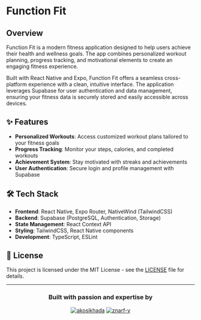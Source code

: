 # Function Fit

## Overview

Function Fit is a modern fitness application designed to help users achieve their health and wellness goals. The app combines personalized workout planning, progress tracking, and motivational elements to create an engaging fitness experience.

Built with React Native and Expo, Function Fit offers a seamless cross-platform experience with a clean, intuitive interface. The application leverages Supabase for user authentication and data management, ensuring your fitness data is securely stored and easily accessible across devices.

## ✨ Features

- **Personalized Workouts**: Access customized workout plans tailored to your fitness goals
- **Progress Tracking**: Monitor your steps, calories, and completed workouts
- **Achievement System**: Stay motivated with streaks and achievements
- **User Authentication**: Secure login and profile management with Supabase

## 🛠️ Tech Stack

- **Frontend**: React Native, Expo Router, NativeWind (TailwindCSS)
- **Backend**: Supabase (PostgreSQL, Authentication, Storage)
- **State Management**: React Context API
- **Styling**: TailwindCSS, React Native components
- **Development**: TypeScript, ESLint

## 📝 License

This project is licensed under the MIT License - see the [LICENSE](LICENSE) file for details.

---

<div align="center">

### Built with passion and expertise by

[![akosikhada](https://img.shields.io/badge/GitHub-akosikhada-000000)](https://github.com/akosikhada)
[![znarf-y](https://img.shields.io/badge/GitHub-znarf--y-000000)](https://github.com/znarf-y)

</div>

